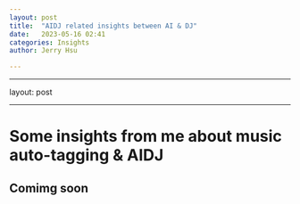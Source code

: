 ```yaml
---
layout: post
title:  "AIDJ related insights between AI & DJ"
date:   2023-05-16 02:41
categories: Insights
author: Jerry Hsu

---
```


---
layout: post

---

# Some insights from me about music auto-tagging & AIDJ

## Comimg soon
